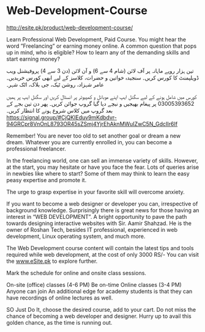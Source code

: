 # Web-Development-Course
http://esite.pk/product/web-development-course/

Learn Professional Web Development, Paid Course. You might hear the word ”Freelancing” or earning money online. A common question that pops up in mind, who is eligible? How to learn any of the demanding skills and start earning money?

تین ہزار روپے ماہانہ پر آف لائن (شام 4 سے 6) و آن لائن (دن 3 سے 4) پروفیشنل ویب ڈویلپمنٹ کا کورس کریں۔ سنجیدہ خواتین و حضرات، کلاسز کے لیے ابھی کورس خریدیں۔ عامر شہزاد، روشن ٹیک، جی بلاک، اٹک شہر۔



کورس میں شامل ہونے کے لیے سگنل ایپ اپنے موبائل و کمپیوٹر پر انسٹال کریں اور سگنل ایپ پر ہمیں 03005393652 پر پیغام بھیجیں و نیچے دیا گیا گروپ جوائن کریں۔ پھر دن تین بجے کے بعد گروپ میں کلاس شروع ہونے کا انتظار کریں۔
https://signal.group/#CjQKIEduv9mKdbdvr-94GRCpr8VnOnL8793OR45sZSmj4YjrEhAknMWuIZwC5N_GdcIIr6If

Remember! You are never too old to set another goal or dream a new dream. Whatever you are currently enrolled in, you can become a professional freelancer.


 
In the freelancing world, one can sell an immense variety of skills. However, at the start, you may hesitate or have you face the fear. Lots of queries arise in newbies like where to start? Some of them may think to learn the easy peasy expertise and promote it.

The urge to grasp expertise in your favorite skill will overcome anxiety.

If you want to become a web designer or developer you can, irrespective of background knowledge. Surprisingly there is great news for those having an interest in “WEB DEVELOPMENT”. A bright opportunity to pave the path towards designing interactive websites with Sir. Aamir Shahzad. He is the owner of Roshan Tech, besides IT professional, experienced in web development, Linux operating system, and much more.


 
The Web Development course content will contain the latest tips and tools required while web development, at the cost of only 3000 RS/- You can visit the www.eSite.pk to explore further.

Mark the schedule for online and onsite class sessions.

On-site (office) classes (4-6 PM) Be on-time
Online classes (3-4 PM) Anyone can join
An additional edge for academy students is that they can have recordings of online lectures as well.

SO Just Do It, choose the desired course, add to your cart. Do not miss the chance of becoming a web developer and designer. Hurry up to avail this golden chance, as the time is running out.
